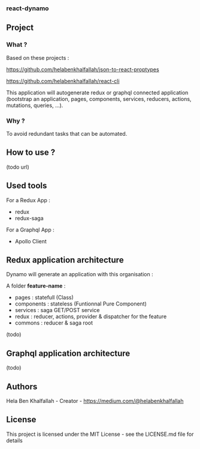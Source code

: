 ### react-dynamo

## Project

### What ?

Based on these projects : 

https://github.com/helabenkhalfallah/json-to-react-proptypes

https://github.com/helabenkhalfallah/react-cli

This application will autogenerate redux or graphql connected application (bootstrap an application, pages, components, services, reducers, actions, mutations, queries, ...).

### Why ?

To avoid redundant tasks that can be automated.

## How to use ?

(todo url)

## Used tools

For a Redux App :
- redux
- redux-saga

For a Graphql App :
- Apollo Client

## Redux application architecture 

Dynamo will generate an application with this organisation :

A folder **feature-name** :
- pages : statefull (Class)
- components : stateless (Funtionnal Pure Component)
- services : saga GET/POST service
- redux : reducer, actions, provider & dispatcher for the feature
- commons : reducer & saga root

(todo)

## Graphql application architecture 

(todo)


## Authors

Hela Ben Khalfallah - Creator - https://medium.com/@helabenkhalfallah


## License
This project is licensed under the MIT License - see the LICENSE.md file for details

